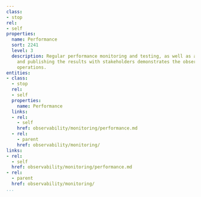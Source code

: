 ```yaml
---
class:
- stop
rel:
- self
properties:
  name: Performance
  sort: 2241
  level: 3
  description: Regular performance monitoring and testing, as well as actively sharing
    and publishing the results with stakeholders demonstrates the observability around
    operations.
entities:
- class:
  - stop
  rel:
  - self
  properties:
    name: Performance
  links:
  - rel:
    - self
    href: observability/monitoring/performance.md
  - rel:
    - parent
    href: observability/monitoring/
links:
- rel:
  - self
  href: observability/monitoring/performance.md
- rel:
  - parent
  href: observability/monitoring/
...
```

